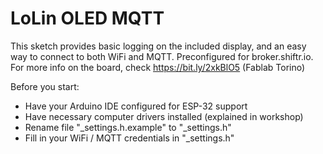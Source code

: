 # LoLin OLED MQTT

This sketch provides basic logging on the included display, and an easy way to connect to both WiFi and MQTT. Preconfigured for broker.shiftr.io. For more info on the board, check https://bit.ly/2xkBlO5 (Fablab Torino)

Before you start:

* Have your Arduino IDE configured for ESP-32 support
* Have necessary computer drivers installed (explained in workshop)
* Rename file "_settings.h.example" to "_settings.h"
* Fill in your WiFi / MQTT credentials in "_settings.h"
